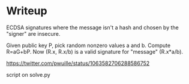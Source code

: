 # Writeup

ECDSA signatures where the message isn't a hash and chosen by the "signer" are insecure.

Given public key P, pick random nonzero values a and b. Compute R=aG+bP. Now (R.x, R.x/b) is a valid signature for "message" (R.x*a/b).

https://twitter.com/pwuille/status/1063582706288586752

script on solve.py